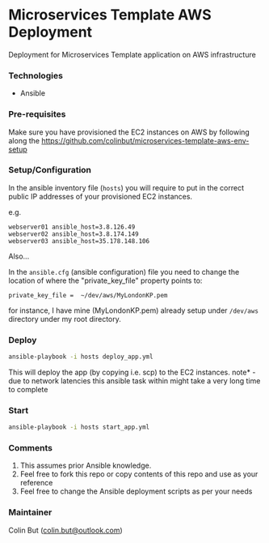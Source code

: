 # Microservices Template AWS Deployment

Deployment for Microservices Template application on AWS infrastructure

### Technologies

- Ansible

### Pre-requisites

Make sure you have provisioned the EC2 instances on AWS by following along the https://github.com/colinbut/microservices-template-aws-env-setup

### Setup/Configuration

In the ansible inventory file (`hosts`) you will require to put in the correct public IP addresses of your provisioned EC2 instances.

e.g.

```
webserver01 ansible_host=3.8.126.49
webserver02 ansible_host=3.8.174.149
webserver03 ansible_host=35.178.148.106
```

Also...

In the `ansible.cfg` (ansible configuration) file you need to change the location of where the "private_key_file" property points to:
```
private_key_file =  ~/dev/aws/MyLondonKP.pem
```

for instance, I have mine (MyLondonKP.pem) already setup under `/dev/aws` directory under my root directory.

### Deploy

```bash
ansible-playbook -i hosts deploy_app.yml
```

This will deploy the app (by copying i.e. scp) to the EC2 instances.
note* - due to network latencies this ansible task within might take a very long time to complete

### Start

```bash
ansible-playbook -i hosts start_app.yml
```

### Comments

1. This assumes prior Ansible knowledge.
2. Feel free to fork this repo or copy contents of this repo and use as your reference
3. Feel free to change the Ansible deployment scripts as per your needs

### Maintainer
Colin But (colin.but@outlook.com)
